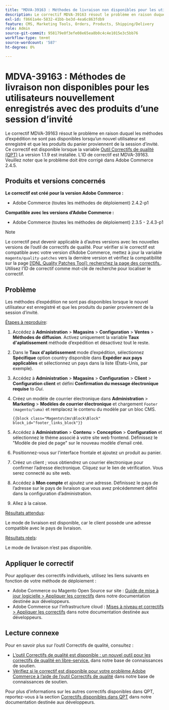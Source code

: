 ```yaml
---
title: "MDVA-39163 : Méthodes de livraison non disponibles pour les utilisateurs nouvellement enregistrés avec des produits d’une session d’invité"
description: Le correctif MDVA-39163 résout le problème en raison duquel les méthodes d’expédition ne sont pas disponibles lorsqu’un nouvel utilisateur est enregistré et que les produits du panier proviennent de la session d’invité. Ce correctif est disponible lorsque l’[outil de correctifs de qualité (QPT)](/help/announcements/adobe-commerce-announcements/magento-quality-patches-released-new-tool-to-self-serve-quality-patches.md) 1.1.9 est installé. L’ID de correctif est MDVA-39163. Veuillez noter que le problème doit être corrigé dans Adobe Commerce 2.4.5.
exl-id: f8661a4e-5832-41bb-be3d-4ea6c863fdb9
feature: CMS, Marketing Tools, Orders, Products, Shipping/Delivery
role: Admin
source-git-commit: 958179e0f3efe08e65ea8b0c4c4e1015e3c5bb76
workflow-type: tm+mt
source-wordcount: '587'
ht-degree: 0%

---
```


# MDVA-39163 : Méthodes de livraison non disponibles pour les utilisateurs nouvellement enregistrés avec des produits d’une session d’invité

Le correctif MDVA-39163 résout le problème en raison duquel les méthodes d’expédition ne sont pas disponibles lorsqu’un nouvel utilisateur est enregistré et que les produits du panier proviennent de la session d’invité. Ce correctif est disponible lorsque la variable [Outil Correctifs de qualité (QPT)](/help/announcements/adobe-commerce-announcements/magento-quality-patches-released-new-tool-to-self-serve-quality-patches.md) La version 1.1.9 est installée. L’ID de correctif est MDVA-39163. Veuillez noter que le problème doit être corrigé dans Adobe Commerce 2.4.5.

## Produits et versions concernés

**Le correctif est créé pour la version Adobe Commerce :**

* Adobe Commerce (toutes les méthodes de déploiement) 2.4.2-p1

**Compatible avec les versions d’Adobe Commerce :**

* Adobe Commerce (toutes les méthodes de déploiement) 2.3.5 - 2.4.3-p1

>[!NOTE]
>
>Le correctif peut devenir applicable à d’autres versions avec les nouvelles versions de l’outil de correctifs de qualité. Pour vérifier si le correctif est compatible avec votre version d’Adobe Commerce, mettez à jour la variable `magento/quality-patches` vers la dernière version et vérifiez la compatibilité sur la page [[!DNL Quality Patches Tool]: recherchez la page des correctifs.](https://devdocs.magento.com/quality-patches/tool.html#patch-grid). Utilisez l’ID de correctif comme mot-clé de recherche pour localiser le correctif.

## Problème

Les méthodes d’expédition ne sont pas disponibles lorsque le nouvel utilisateur est enregistré et que les produits du panier proviennent de la session d’invité.

<u>Étapes à reproduire</u>:

1. Accédez à **Administration** > **Magasins** > **Configuration** > **Ventes** > **Méthodes de diffusion**. Activez uniquement la variable **Taux d&#39;aplatissement** méthode d’expédition et désactivez tout le reste.
1. Dans le **Taux d&#39;aplatissement** mode d’expédition, sélectionnez **Spécifique** option country disponible dans **Expédier aux pays applicables** et sélectionnez un pays dans la liste (États-Unis, par exemple).
1. Accédez à **Administration** > **Magasins** > **Configuration** > **Client** > **Configuration client** et défini **Confirmation du message électronique requise** to _Oui_.
1. Créez un modèle de courrier électronique dans **Administration** > **Marketing** > **Modèles de courrier électronique** et chargement `Footer (magento/luma)` et remplacez le contenu du modèle par un bloc CMS.

   ```CMS
   {{block class="Magento\Cms\Block\Block" block_id="footer_links_block"}}
   ```

1. Accédez à **Administration** > **Contenu** > **Conception** > **Configuration** et sélectionnez le thème associé à votre site web frontend. Définissez le &quot;Modèle de pied de page&quot; sur le nouveau modèle d’email créé.
1. Positionnez-vous sur l&#39;interface frontale et ajoutez un produit au panier.
1. Créez un client ; vous obtiendrez un courrier électronique pour confirmer l’adresse électronique. Cliquez sur le lien de vérification. Vous serez connecté au site web.
1. Accédez à **Mon compte** et ajoutez une adresse. Définissez le pays de l’adresse sur le pays de livraison que vous avez précédemment défini dans la configuration d’administration.
1. Allez à la caisse.

<u>Résultats attendus</u>:

Le mode de livraison est disponible, car le client possède une adresse compatible avec le pays de livraison.

<u>Résultats réels</u>:

Le mode de livraison n’est pas disponible.

## Appliquer le correctif

Pour appliquer des correctifs individuels, utilisez les liens suivants en fonction de votre méthode de déploiement :

* Adobe Commerce ou Magento Open Source sur site : [Guide de mise à jour logicielle > Appliquer les correctifs](https://devdocs.magento.com/guides/v2.4/comp-mgr/patching/mqp.html) dans notre documentation destinée aux développeurs.
* Adobe Commerce sur l’infrastructure cloud : [Mises à niveau et correctifs > Appliquer les correctifs](https://devdocs.magento.com/cloud/project/project-patch.html) dans notre documentation destinée aux développeurs.

## Lecture connexe

Pour en savoir plus sur l’outil Correctifs de qualité, consultez :

* [L’outil Correctifs de qualité est disponible : un nouvel outil pour les correctifs de qualité en libre-service.](/help/announcements/adobe-commerce-announcements/magento-quality-patches-released-new-tool-to-self-serve-quality-patches.md) dans notre base de connaissances de soutien.
* [Vérifiez si le correctif est disponible pour votre problème Adobe Commerce à l’aide de l’outil Correctifs de qualité](/help/support-tools/patches-available-in-qpt-tool/check-patch-for-magento-issue-with-magento-quality-patches.md) dans notre base de connaissances de soutien.

Pour plus d’informations sur les autres correctifs disponibles dans QPT, reportez-vous à la section [Correctifs disponibles dans QPT](https://devdocs.magento.com/quality-patches/tool.html#patch-grid) dans notre documentation destinée aux développeurs.
